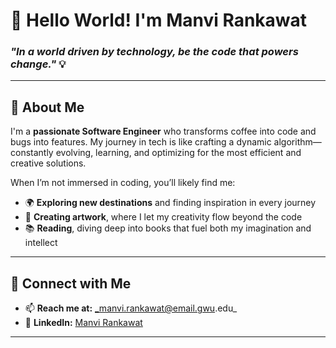 # 👋 Hello World! I'm **Manvi Rankawat**  
### _"In a world driven by technology, be the code that powers change."_ 💡

---

## 🚀 About Me  
I'm a **passionate Software Engineer** who transforms coffee into code and bugs into features. My journey in tech is like crafting a dynamic algorithm—constantly evolving, learning, and optimizing for the most efficient and creative solutions.

When I’m not immersed in coding, you’ll likely find me:  
- 🌍 **Exploring new destinations** and finding inspiration in every journey  
- 🎨 **Creating artwork**, where I let my creativity flow beyond the code  
- 📚 **Reading**, diving deep into books that fuel both my imagination and intellect  

---

## 🤝 Connect with Me  
- 📫 **Reach me at:** _manvi.rankawat@email.gwu.edu_  
- 💼 **LinkedIn:** [Manvi Rankawat](https://www.linkedin.com/in/manvi-rankawat/)

---
